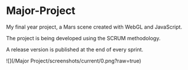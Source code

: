 # Major-Project
My final year project, a Mars scene created with WebGL and JavaScript.

The project is being developed using the SCRUM methodology.

A release version is published at the end of every sprint.


![](/Major Project/screenshots/current/0.png?raw=true)

